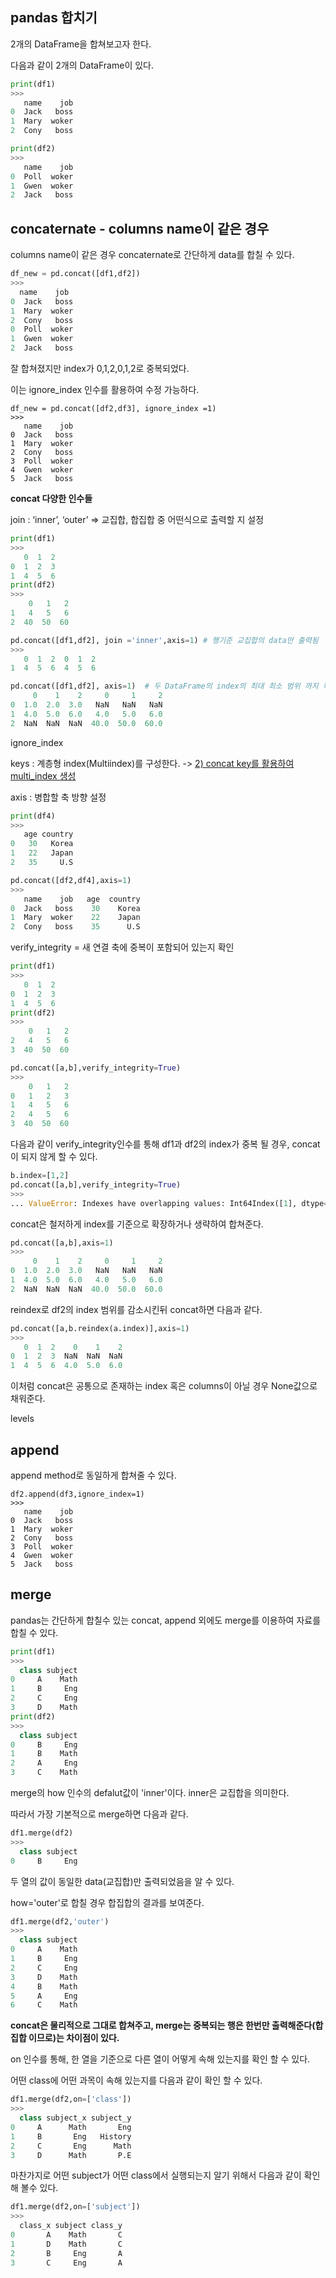 ## pandas 합치기
2개의 DataFrame을 합쳐보고자 한다.

다음과 같이 2개의 DataFrame이 있다.
```python
print(df1)
>>>
   name    job
0  Jack   boss
1  Mary  woker
2  Cony   boss

print(df2)
>>>
   name    job
0  Poll  woker
1  Gwen  woker 
2  Jack   boss
```

## concaternate - columns name이 같은 경우 
 columns name이 같은 경우 concaternate로 간단하게 data를 합칠 수 있다.
 ```python
 df_new = pd.concat([df1,df2])
 >>>
   name    job
0  Jack   boss
1  Mary  woker
2  Cony   boss
0  Poll  woker
1  Gwen  woker
2  Jack   boss 
```
잘 합쳐졌지만 index가 0,1,2,0,1,2로 중복되었다.

이는 ignore_index 인수를 활용하여 수정 가능하다.
```
df_new = pd.concat([df2,df3], ignore_index =1)
>>>
   name    job
0  Jack   boss
1  Mary  woker
2  Cony   boss
3  Poll  woker
4  Gwen  woker
5  Jack   boss
```

__concat 다양한 인수들__

join : ‘inner’, ‘outer’ => 교집합, 합집합 중 어떤식으로 출력할 지 설정
```python
print(df1)
>>>
   0  1  2
0  1  2  3
1  4  5  6
print(df2)
>>>
    0   1   2
1   4   5   6
2  40  50  60

pd.concat([df1,df2], join ='inner',axis=1) # 행기준 교집합의 data만 출력됨
>>>
   0  1  2  0  1  2
1  4  5  6  4  5  6

pd.concat([df1,df2], axis=1)  # 두 DataFrame의 index의 최대 최소 범위 까지 확장 된 뒤 합집합으로 출력된다.
     0    1    2     0     1     2
0  1.0  2.0  3.0   NaN   NaN   NaN
1  4.0  5.0  6.0   4.0   5.0   6.0
2  NaN  NaN  NaN  40.0  50.0  60.0
```






ignore_index

keys : 계층형 index(Multiindex)를 구성한다. 
-> [2) concat key를 활용하여 multi_index 생성](https://github.com/oshble5151/tutorials/tree/master/pandas/Multi_Indexing%20%EA%B8%B0%EB%B3%B8)

axis : 병합할 축 방향 설정
```python
print(df4)
>>>
   age country
0   30   Korea
1   22   Japan
2   35     U.S

pd.concat([df2,df4],axis=1)
>>> 
   name    job   age  country
0  Jack   boss    30    Korea
1  Mary  woker    22    Japan
2  Cony   boss    35      U.S
``` 

verify_integrity = 새 연결 축에 중복이 포함되어 있는지 확인
```python
print(df1)
>>>
   0  1  2
0  1  2  3
1  4  5  6
print(df2)
>>>
    0   1   2
2   4   5   6
3  40  50  60

pd.concat([a,b],verify_integrity=True)
>>>
    0   1   2
0   1   2   3
1   4   5   6
2   4   5   6
3  40  50  60
```

다음과 같이 verify_integrity인수를 통해 df1과 df2의 index가 중복 될 경우, concat이 되지 않게 할 수 있다.
```python
b.index=[1,2]
pd.concat([a,b],verify_integrity=True)
>>>
... ValueError: Indexes have overlapping values: Int64Index([1], dtype='int64')
```
concat은 철저하게 index를 기준으로 확장하거나 생략하여 합쳐준다.
```python
pd.concat([a,b],axis=1)
>>>
     0    1    2     0     1     2
0  1.0  2.0  3.0   NaN   NaN   NaN
1  4.0  5.0  6.0   4.0   5.0   6.0
2  NaN  NaN  NaN  40.0  50.0  60.0
```
reindex로 df2의 index 범위를 감소시킨뒤 concat하면 다음과 같다.
```python
pd.concat([a,b.reindex(a.index)],axis=1)
>>>
   0  1  2    0    1    2
0  1  2  3  NaN  NaN  NaN
1  4  5  6  4.0  5.0  6.0
```
이처럼 concat은 공통으로 존재하는 index 혹은 columns이 아닐 경우 None값으로 채워준다.

levels

## append 
append method로 동일하게 합쳐줄 수 있다.
```
df2.append(df3,ignore_index=1)
>>>
   name    job
0  Jack   boss
1  Mary  woker
2  Cony   boss
3  Poll  woker
4  Gwen  woker
5  Jack   boss
```



## merge
pandas는 간단하게 합칠수 있는 concat, append 외에도 merge를 이용하여 자료를 합칠 수 있다.
```python
print(df1)
>>>
  class subject
0     A    Math
1     B     Eng
2     C     Eng
3     D    Math
print(df2)
>>>
  class subject
0     B     Eng
1     B    Math
2     A     Eng
3     C    Math
```
merge의 how 인수의 defalut값이 'inner'이다. inner은 교집합을 의미한다.

따라서 가장 기본적으로 merge하면 다음과 같다.
```python
df1.merge(df2)
>>>
  class subject
0     B     Eng
```
두 열의 값이 동일한 data(교집합)만 출력되었음을 알 수 있다.

how='outer'로 합칠 경우 합집합의 결과를 보여준다.
```python
df1.merge(df2,'outer')
>>>
  class subject
0     A    Math
1     B     Eng
2     C     Eng
3     D    Math
4     B    Math
5     A     Eng
6     C    Math
```
__concat은 물리적으로 그대로 합쳐주고, merge는 중복되는 행은 한번만 출력해준다(합집합 이므로)는 차이점이 있다.__

on 인수를 통해, 한 열을 기준으로 다른 열이 어떻게 속해 있는지를 확인 할 수 있다.

어떤 class에 어떤 과목이 속해 있는지를 다음과 같이 확인 할 수 있다.
```python
df1.merge(df2,on=['class'])
>>>
  class subject_x subject_y
0     A      Math       Eng
1     B       Eng   History
2     C       Eng      Math
3     D      Math       P.E
```
마찬가지로 어떤 subject가 어떤 class에서 실행되는지 알기 위해서 다음과 같이 확인해 볼수 있다.
```python
df1.merge(df2,on=['subject'])
>>>
  class_x subject class_y
0       A    Math       C
1       D    Math       C
2       B     Eng       A
3       C     Eng       A
```
 
